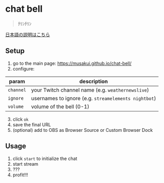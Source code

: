 # chat bell
> ﾁﾘﾝﾁﾘﾝ

[日本語の説明はこちら](README.ja.md)

## Setup
1. go to the main page: https://musakui.github.io/chat-bell/
2. configure:

| param | description |
| ----- | ----------- |
| `channel` | your Twitch channel name (e.g. `weathernewslive`) |
| `ignore`  | usernames to ignore (e.g. `streamelements nightbot`) |
| `volume`  | volume of the bell (0-1) |

3. click `ok`
4. save the final URL
5. (optional) add to OBS as Browser Source or Custom Browser Dock

## Usage
1. click `start` to initialize the chat
2. start stream
3. ???
4. profit!!!
